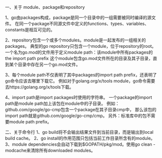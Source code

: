 一、关于 module、package和repository

1、go由packages构成，package是同一个目录中的一组需要被同时编译的源文件。
在同一个package不同源文件中定义的functions、types、variables、constants是相互可见的。

2、repository包含一个或多个modules。module是一起发布的一组相关的packages。
典型的go repository只包含一个module，位于repository的root。
一个名为go.mod的文件用于定义module path：该module中所有packages的the import path prefix
这个module包含go.mod文件所在的目录及其子目录，直到某个目录中存在另一个go.mod文件。

3、每个module path不仅表明了其中packages的import path prefix，还表明了go命令应该去哪里下载它。
例如对于golang.org/x/tools module，go命令需要去https://golang.org/x/tools下载。

4、import path是import packages时使用的字符串。
一个package的import path是module path加上该包在module中的子目录。
例如：github.com/google/go-cmp包含一个package在其子目录cmp中，
那么该包的import path就是github.com/google/go-cmp/cmp。
另外：标准库中的包不需要module path prefix。


二、关于命令行
1、go build将不会输出结果文件到当前目录，而是输出到local build cache。
2、go install的作用范围只包括当前工作目录所含有的module。
3、module dependencies会自动下载到$GOPATH/pkg/mod。使用go clean -modcache来清除所有downloaded modules。

